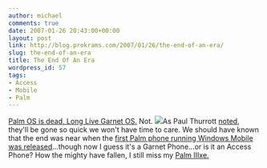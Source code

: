 ```yaml
---
author: michael
comments: true
date: 2007-01-26 20:43:00+00:00
layout: post
link: http://blog.prokrams.com/2007/01/26/the-end-of-an-era/
slug: the-end-of-an-era
title: The End Of An Era
wordpress_id: 57
tags:
- Access
- Mobile
- Palm
---
```


[Palm OS is dead, Long Live Garnet OS.](http://www.access-company.com/news/press/ACCESS/2007/20070125_powered_logo.html) Not.  ![](http://www.access-company.com/img/news/ACCESS_PWR_3D_2C.png)As Paul Thurrott [noted](http://www.internet-nexus.com/2007/01/access-debuts-new-access-powered-mark.htm), they'll be gone so quick we won't have time to care.  We should have known that the end was near when the [first Palm phone running Windows Mobile was released](http://news.com.com/Palm+does+Windows/2100-1041_3-5882674.html)...though now I guess it's a Garnet Phone...or is it an Access Phone?  How the mighty have fallen, I still miss my [Palm IIIxe.](http://en.wikipedia.org/wiki/Palm_IIIxe)
